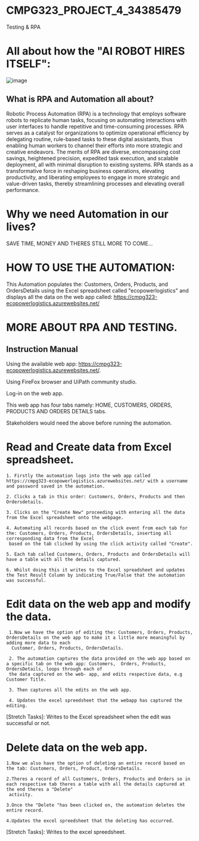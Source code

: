 # CMPG323_PROJECT_4_34385479
Testing &amp; RPA

# All about how the "AI ROBOT HIRES ITSELF":

![image](https://github.com/kayleeyana/CMPG323_PROJECT_4_34385479/assets/112712495/b9476549-a940-4cfc-b947-1082455a293b)


## What is RPA and Automation all about?

Robotic Process Automation (RPA) is a technology that employs software robots to replicate human tasks, focusing on automating interactions with user interfaces to handle repetitive and time-consuming processes. RPA serves as a catalyst for organizations to optimize operational efficiency by delegating routine, rule-based tasks to these digital assistants, thus enabling human workers to channel their efforts into more strategic and creative endeavors. The merits of RPA are diverse, encompassing cost savings, heightened precision, expedited task execution, and scalable deployment, all with minimal disruption to existing systems. RPA stands as a transformative force in reshaping business operations, elevating productivity, and liberating employees to engage in more strategic and value-driven tasks, thereby streamlining processes and elevating overall performance.

# Why we need Automation in our lives?

SAVE TIME, MONEY AND THERES STILL MORE TO COME...

# HOW TO USE THE AUTOMATION:

This Automation populates the: Customers, Orders, Products, and OrdersDetails using the Excel spreadsheet called "ecopowerlogistics" and displays all the data on the web app called: https://cmpg323-ecopowerlogistics.azurewebsites.net/

# MORE ABOUT RPA AND TESTING.

## Instruction Manual
Using the available web app: https://cmpg323-ecopowerlogistics.azurewebsites.net/.

Using FireFox browser and UiPath community studio.

Log-in on the web app.

This web app has four tabs namely: HOME, CUSTOMERS, ORDERS, PRODUCTS AND ORDERS DETAILS tabs. 

Stakeholders would need the above before running the automation.

# Read and Create data from Excel spreadsheet.

    1. Firstly the automation logs into the web app called https://cmpg323-ecopowerlogistics.azurewebsites.net/ with a username and password saved in the automation.
    
    2. Clicks a tab in this order: Customers, Orders, Products and then Ordersdetails.
    
    3. Clicks on the "Create New" proceeding with entering all the data from the Excel spreadsheet onto the webpage.
    
    4. Automating all records based on the click event from each tab for the: Customers, Orders, Products, OrdersDetails, inserting all corresponding data from the Excel 
     based on the tab clicked by using the click activity called "Create".
     
    5. Each tab called Customers, Orders, Products and OrdersDetails will have a table with all the details captured.
    
    6. Whilst doing this it writes to the Excel spreadsheet and updates the Test Result Column by indicating True/False that the automation was successful. 

# Edit data on the web app and modify the data.

     1.Now we have the option of editing the: Customers, Orders, Products, OrdersDetails on the web app to make it a little more meaningful by adding more data to each 
      Customer, Orders, Products, OrdersDetails.

     2. The automation captures the data provided on the web app based on a specific tab on the web app: Customers,  Orders, Products, OrdersDetails, loops through each of 
     the data captured on the web- app, and edits respective data, e.g Customer Title.
   
     3. Then captures all the edits on the web app.
   
     4. Updates the excel spreedsheet that the webapp has captured the editing.

[Stretch Tasks]: Writes to the Excel spreadsheet when the edit was successful or not. 

# Delete data on the web app.

    1.Now we also have the option of deleting an entire record based on the tab: Customers, Orders, Product, OrdersDetails.

    2.Theres a record of all Customers, Orders, Products and Orders so in each respective tab theres a table with all the details captured at the end theres a "Delete" 
     activity. 

    3.Once the "Delete "has been clicked on, the automation deletes the entire record.

    4.Updates the excel spreedsheet that the deleting has occurred.

[Stretch Tasks]: Writes to the excel spreedsheet.



